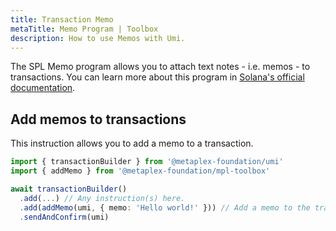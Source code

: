 ```yaml
---
title: Transaction Memo
metaTitle: Memo Program | Toolbox
description: How to use Memos with Umi.
---
```


The SPL Memo program allows you to attach text notes - i.e. memos - to transactions. You can learn more about this program in [Solana's official documentation](https://spl.solana.com/memo).

## Add memos to transactions

This instruction allows you to add a memo to a transaction.

```ts
import { transactionBuilder } from '@metaplex-foundation/umi'
import { addMemo } from '@metaplex-foundation/mpl-toolbox'

await transactionBuilder()
  .add(...) // Any instruction(s) here.
  .add(addMemo(umi, { memo: 'Hello world!' })) // Add a memo to the transaction.
  .sendAndConfirm(umi)
```